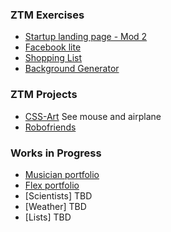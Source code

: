 ### ZTM Exercises  

- [Startup landing page - Mod 2](../startupbuild.html)
- [Facebook lite](../facebook2)
- [Shopping List](../list)
- [Background Generator](../background-generator)

### ZTM Projects  

- [CSS-Art](https://zero-to-mastery.github.io/css-art/) See mouse and airplane
- [Robofriends](../robofriends/public/index.html)  

### Works in Progress

- [Musician portfolio](../mportfolio)
- [Flex portfolio](../flexportfolio)
- [Scientists] TBD
- [Weather] TBD
- [Lists] TBD

